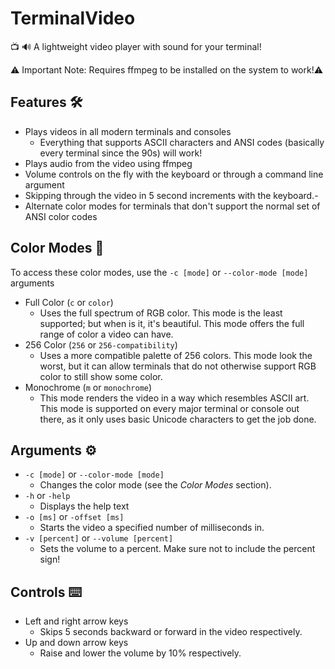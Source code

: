 # TerminalVideo
📺 🔊 A lightweight video player with sound for your terminal!

⚠️ Important Note: Requires ffmpeg to be installed on the system to work!⚠️

## Features 🛠️

 - Plays videos in all modern terminals and consoles
	 - Everything that supports ASCII characters and ANSI codes (basically every terminal since the 90s) will work!
 - Plays audio from the video using ffmpeg
 - Volume controls on the fly with the keyboard or through a command line argument
 - Skipping through the video in 5 second increments with the keyboard.-
 - Alternate color modes for terminals that don't support the normal set of ANSI color codes

## Color Modes 🎨
To access these color modes, use the `-c [mode]` or `--color-mode [mode]` arguments
 - Full Color (`c` or `color`)
	 - Uses the full spectrum of RGB color. This mode is the least supported; but when is it, it's beautiful. This mode offers the full range of color a video can have.
 - 256 Color (`256` or `256-compatibility`)
	 - Uses a more compatible palette of 256 colors. This mode look the worst, but it can allow terminals that do not otherwise support RGB color to still show some color.
 - Monochrome (`m` or `monochrome`)
	 - This mode renders the video in a way which resembles ASCII art. This mode is supported on every major terminal or console out there, as it only uses basic Unicode characters to get the job done.

## Arguments ⚙️

 - `-c [mode]` or `--color-mode [mode]`
	 - Changes the color mode (see the *Color Modes* section).
 - `-h` or `-help`
	 - Displays the help text
 - `-o [ms]` or `-offset [ms]`
	 - Starts the video a specified number of milliseconds in.
 - `-v [percent]` or `--volume [percent]`
	 - Sets the volume to a percent. Make sure not to include the percent sign!

## Controls ⌨️

 - Left and right arrow keys
	 - Skips 5 seconds backward or forward in the video respectively.
 - Up and down arrow keys
	 - Raise and lower the volume by 10% respectively.
